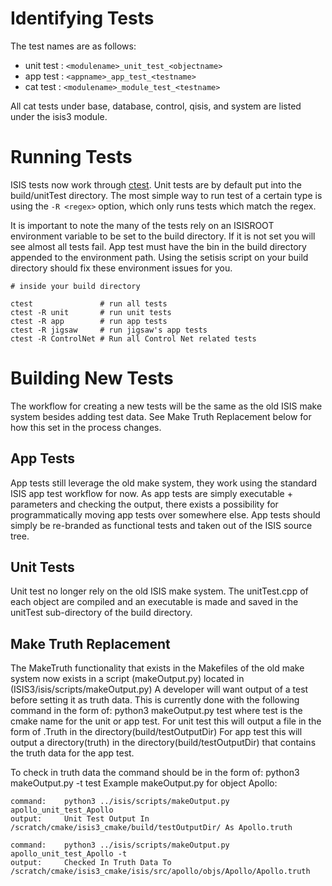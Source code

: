 # Identifying Tests
The test names are as follows:
* unit test : `<modulename>_unit_test_<objectname>`
* app test : `<appname>_app_test_<testname>`
* cat test :  `<modulename>_module_test_<testname>`

All cat tests under base, database, control, qisis, and system are listed under the isis3 module.

# Running Tests

ISIS tests now work through [ctest](https://cmake.org/cmake/help/v3.4/manual/ctest.1.html). Unit tests are by default put into the build/unitTest directory. The most simple way to run test of a certain type is using the `-R <regex>` option, which only runs tests which match the regex.

It is important to note the many of the tests rely on an ISISROOT environment variable to be set to the build directory. If it is not set you will see almost all tests fail.
App test must have the bin in the build directory appended to the environment path.
Using the setisis script on your build directory should fix these environment issues for you.

```
# inside your build directory

ctest               # run all tests
ctest -R unit       # run unit tests
ctest -R app        # run app tests
ctest -R jigsaw     # run jigsaw's app tests
ctest -R ControlNet # Run all Control Net related tests
```
# Building New Tests

The workflow for creating a new tests will be the same as the old ISIS make system besides adding test data. See Make Truth Replacement below for how this set in the process changes.


## App Tests

App tests still leverage the old make system, they work using the standard ISIS app test workflow for now. As app tests are simply executable + parameters and checking the output, there exists a possibility for programmatically moving app tests over somewhere else. App tests should simply be re-branded as functional tests and taken out of the ISIS source tree. 


## Unit Tests

Unit test no longer rely on the old ISIS make system. The unitTest.cpp of each object are compiled and an executable is made and saved in the unitTest sub-directory of the build directory.


## Make Truth Replacement

The MakeTruth functionality that exists in the Makefiles of the old make system now exists in a script (makeOutput.py) located in (ISIS3/isis/scripts/makeOutput.py)
A developer will want output of a test before setting it as truth data. This is currently done with the following command in the form of:
    python3 makeOutput.py test
where test is the cmake name for the unit or app test.
For unit test this will output a file in the form of <objectname>.Truth in the directory(build/testOutputDir)
For app test this will output a directory(truth) in the directory(build/testOutputDir) that contains the truth data for the app test.

To check in truth data the command should be in the form of:
    python3 makeOutput.py -t test
Example makeOutput.py for object Apollo:
```shell
command:    python3 ../isis/scripts/makeOutput.py apollo_unit_test_Apollo
output:     Unit Test Output In /scratch/cmake/isis3_cmake/build/testOutputDir/ As Apollo.truth
```

```
command:    python3 ../isis/scripts/makeOutput.py apollo_unit_test_Apollo -t
output:     Checked In Truth Data To /scratch/cmake/isis3_cmake/isis/src/apollo/objs/Apollo/Apollo.truth
```